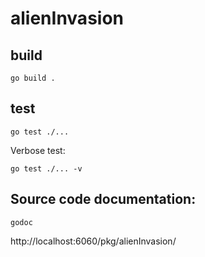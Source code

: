 # alienInvasion

## build

```
go build .
```

## test

```
go test ./...
```

Verbose test:

```
go test ./... -v
```

## Source code documentation:

```
godoc
```

http://localhost:6060/pkg/alienInvasion/
